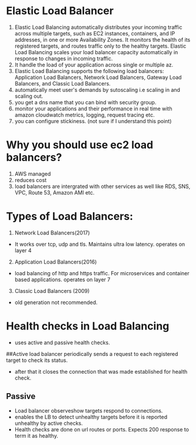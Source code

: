 # Elastic Load Balancer

1) Elastic Load Balancing automatically distributes your incoming traffic across multiple targets, such as EC2 instances, containers, and IP addresses,
in one or more Availability Zones. It monitors the health of its registered targets, and routes traffic only to the healthy targets.
Elastic Load Balancing scales your load balancer capacity automatically in response to changes in incoming traffic.
2) It handle the load of your application across single or multiple az.
3) Elastic Load Balancing supports the following load balancers: Application Load Balancers, Network Load Balancers, Gateway Load Balancers, and Classic Load Balancers.
4) automatically meet user's demands by sutoscaling i.e scaling in and scaling out.
5) you get a dns name that you can bind with security group.
6) monitor your applications and their performance in real time with amazon cloudwatch metrics, logging, request tracing etc.
7) you can configure stickiness. (not sure if I understand this point)

# Why you should use ec2 load balancers?
1) AWS managed
2) reduces cost
3) load balancers are intergrated with other services as well like RDS, SNS, VPC, Route 53, Amazon AMI etc.


# Types of Load Balancers:

1) Network Load Balancers(2017)
 - It works over tcp, udp and tls. Maintains ultra low latency. operates on layer 4

2) Application Load Balancers(2016)
 - load balancing of http and https traffic. For microservices and container based applications. operates on layer 7

3) Classic Load Balancers (2009)
 - old generation not recommended.
 
 
 # Health checks in Load Balancing
 
 - uses active and passive health checks.

##Active
  load balancer periodically sends a request to each registered target to check its status.
 - after that it closes the connection that was made established for health check.
 ## Passive
 - Load balancer observeshow targets respond to connections.
 - enables the LB to detect unhealthy targets before it is reported unhealthy by active checks.
 - Health checks are done on url routes or ports. Expects 200 response to term it as healthy. 
